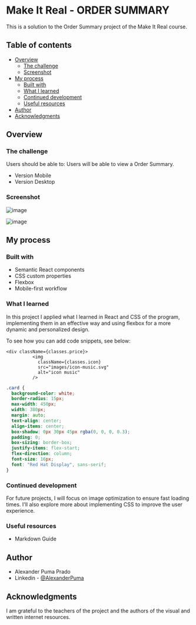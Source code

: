 # Make It Real - ORDER SUMMARY

This is a solution to the Order Summary project of the Make It Real course.

## Table of contents

- [Overview](#overview)
  - [The challenge](#the-challenge)
  - [Screenshot](#screenshot)
- [My process](#my-process)
  - [Built with](#built-with)
  - [What I learned](#what-i-learned)
  - [Continued development](#continued-development)
  - [Useful resources](#useful-resources)
- [Author](#author)
- [Acknowledgments](#acknowledgments)


## Overview

### The challenge

Users should be able to: Users will be able to view a Order Summary.

- Version Mobile
- Version Desktop

### Screenshot
![image](https://github.com/user-attachments/assets/63dfb937-05a8-4c7d-b62c-baa3265ecbe3)


![image](https://github.com/user-attachments/assets/60a80081-770e-413a-9f24-880a20a0a02e)


## My process

### Built with

- Semantic React components
- CSS custom properties
- Flexbox
- Mobile-first workflow

### What I learned

In this project I applied what I learned in React and CSS of the program, implementing them in an effective way and using flexbox for a more dynamic and personalized design.

To see how you can add code snippets, see below:

```React
<div className={classes.price}>
          <img
            className={classes.icon}
            src="images/icon-music.svg"
            alt="icon music"
          />
```
```css
.card {
  background-color: white;
  border-radius: 15px;
  max-width: 450px;
  width: 380px;
  margin: auto;
  text-align: center;
  align-items: center;
  box-shadow: 0px 30px 45px rgba(0, 0, 0, 0.3);
  padding: 0;
  box-sizing: border-box;
  justify-items: flex-start;
  flex-direction: column;
  font-size: 16px;
  font: "Red Hat Display", sans-serif;
}

```


### Continued development

For future projects, I will focus on image optimization to ensure fast loading times. I'll also explore more about implementing CSS to improve the user experience.

### Useful resources

- Markdown Guide

## Author

- Alexander Puma Prado
- Linkedin - [@AlexanderPuma](https://www.linkedin.com/in/alexander-puma-prado/)


## Acknowledgments

I am grateful to the teachers of the project and the authors of the visual and written internet resources.
